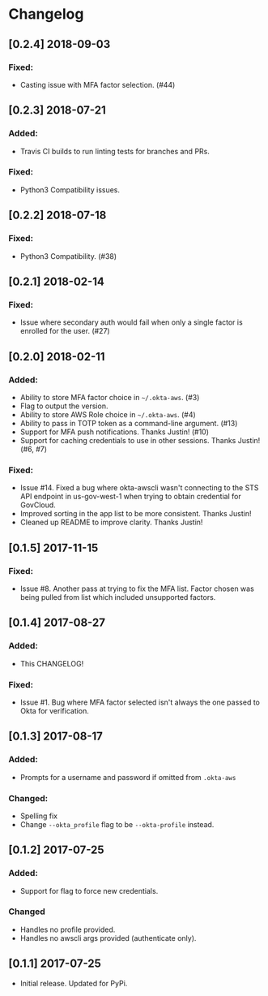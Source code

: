 # Changelog

## [0.2.4] 2018-09-03
### Fixed:
- Casting issue with MFA factor selection. (#44)

## [0.2.3] 2018-07-21
### Added:
- Travis CI builds to run linting tests for branches and PRs.

### Fixed:
- Python3 Compatibility issues.

## [0.2.2] 2018-07-18
### Fixed:
- Python3 Compatibility. (#38)

## [0.2.1] 2018-02-14
### Fixed:
- Issue where secondary auth would fail when only a single factor is enrolled for the user. (#27)

## [0.2.0] 2018-02-11
### Added:
- Ability to store MFA factor choice in `~/.okta-aws`. (#3)
- Flag to output the version.
- Ability to store AWS Role choice in `~/.okta-aws`. (#4)
- Ability to pass in TOTP token as a command-line argument. (#13)
- Support for MFA push notifications. Thanks Justin! (#10)
- Support for caching credentials to use in other sessions. Thanks Justin! (#6, #7)

### Fixed:
- Issue #14. Fixed a bug where okta-awscli wasn't connecting to the STS API endpoint in us-gov-west-1 when trying to obtain credential for GovCloud.
- Improved sorting in the app list to be more consistent. Thanks Justin!
- Cleaned up README to improve clarity. Thanks Justin!

## [0.1.5] 2017-11-15
### Fixed:
- Issue #8. Another pass at trying to fix the MFA list. Factor chosen was being pulled from list which included unsupported factors.

## [0.1.4] 2017-08-27
### Added:
- This CHANGELOG!

### Fixed:
- Issue #1. Bug where MFA factor selected isn't always the one passed to Okta for verification.


## [0.1.3] 2017-08-17
### Added:
- Prompts for a username and password if omitted from `.okta-aws`

### Changed:
- Spelling fix
- Change `--okta_profile` flag to be `--okta-profile` instead.


## [0.1.2] 2017-07-25
### Added:
- Support for flag to force new credentials.

### Changed
- Handles no profile provided.
- Handles no awscli args provided (authenticate only).


## [0.1.1] 2017-07-25
- Initial release. Updated for PyPi.
